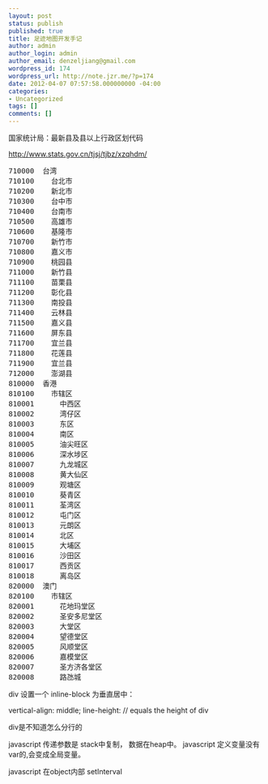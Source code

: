 ```yaml
---
layout: post
status: publish
published: true
title: 足迹地图开发手记
author: admin
author_login: admin
author_email: denzeljiang@gmail.com
wordpress_id: 174
wordpress_url: http://note.jzr.me/?p=174
date: 2012-04-07 07:57:58.000000000 -04:00
categories:
- Uncategorized
tags: []
comments: []
---
```

国家统计局：最新县及县以上行政区划代码

http://www.stats.gov.cn/tjsj/tjbz/xzqhdm/


<pre>
710000  台湾
710100    台北市
710200    新北市
710300    台中市
710400    台南市
710500    高雄市
710600    基隆市
710700    新竹市
710800    嘉义市
710900    桃园县
711000    新竹县
711100    苗栗县
711200    彰化县
711300    南投县
711400    云林县
711500    嘉义县
711600    屏东县
711700    宜兰县
711800    花莲县
711900    宜兰县
712000    澎湖县
810000  香港
810100    市辖区
810001      中西区
810002      湾仔区
810003      东区
810004      南区
810005      油尖旺区
810006      深水埗区
810007      九龙城区
810008      黄大仙区
810009      观塘区
810010      葵青区
810011      荃湾区
810012      屯门区
810013      元朗区
810014      北区
810015      大埔区
810016      沙田区
810017      西贡区
810018      离岛区
820000  澳门
820100    市辖区
820001      花地玛堂区
820002      圣安多尼堂区
820003      大堂区
820004      望德堂区
820005      风顺堂区
820006      嘉模堂区
820007      圣方济各堂区
820008      路氹城
</pre>

div 设置一个 inline-block 为垂直居中： 

vertical-align: middle;
line-height:   // equals the height of div

div是不知道怎么分行的

javascript 传递参数是 stack中复制， 数据在heap中。
javascript 定义变量没有var的,会变成全局变量。

javascript 在object内部 setInterval

